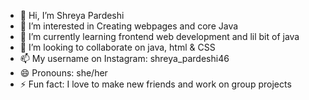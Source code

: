 - 👋 Hi, I’m Shreya Pardeshi
- 👀 I’m interested in Creating webpages and core Java 
- 🌱 I’m currently learning frontend web development and lil bit of java 
- 💞️ I’m looking to collaborate on java, html & CSS
- 📫 My username on Instagram: shreya_pardeshi46
- 😄 Pronouns: she/her
- ⚡ Fun fact: I love to make new friends and work on group projects 

<!---
Shreya-Pardeshi16/Shreya-Pardeshi16 is a ✨ special ✨ repository because its `README.md` (this file) appears on your GitHub profile.
You can click the Preview link to take a look at your changes.
--->
